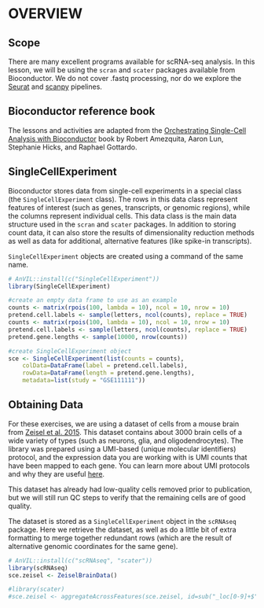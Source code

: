 # OVERVIEW

## Scope

There are many excellent programs available for scRNA-seq analysis. In this lesson, we will be using the `scran` and `scater` packages available from Bioconductor. We do not cover .fastq processing, nor do we explore the [Seurat](https://satijalab.org/seurat/) and [scanpy](https://scanpy.readthedocs.io/en/stable/index.html) pipelines.

## Bioconductor reference book

The lessons and activities are adapted from the [Orchestrating Single-Cell Analysis with Bioconductor](https://bioconductor.org/books/release/OSCA/) book by Robert Amezquita, Aaron Lun, Stephanie Hicks, and Raphael Gottardo.

## SingleCellExperiment

Bioconductor stores data from single-cell experiments in a special class (the `SingleCellExperiment` class). The rows in this data class represent features of interest (such as genes, transcripts, or genomic regions), while the columns represent individual cells. This data class is the main data structure used in the `scran` and `scater` packages. In addition to storing count data, it can also store the results of dimensionality reduction methods as well as data for additional, alternative features (like spike-in transcripts).

`SingleCellExperiment` objects are created using a command of the same name.


```r
# AnVIL::install(c("SingleCellExperiment"))
library(SingleCellExperiment)

#create an empty data frame to use as an example 
counts <- matrix(rpois(100, lambda = 10), ncol = 10, nrow = 10)
pretend.cell.labels <- sample(letters, ncol(counts), replace = TRUE)
counts <- matrix(rpois(100, lambda = 10), ncol = 10, nrow = 10)
pretend.cell.labels <- sample(letters, ncol(counts), replace = TRUE)
pretend.gene.lengths <- sample(10000, nrow(counts))

#create SingleCellExperiment object
sce <- SingleCellExperiment(list(counts = counts),
    colData=DataFrame(label = pretend.cell.labels),
    rowData=DataFrame(length = pretend.gene.lengths),
    metadata=list(study = "GSE111111"))
```

## Obtaining Data

For these exercises, we are using a dataset of cells from a mouse brain from [Zeisel et al. 2015](https://pubmed.ncbi.nlm.nih.gov/25700174/). This dataset contains about 3000 brain cells of a wide variety of types (such as neurons, glia, and oligodendrocytes). The library was prepared using a UMI-based (unique molecular identifiers) protocol, and the expression data you are working with is UMI counts that have been mapped to each gene. You can learn more about UMI protocols and why they are useful [here](https://dnatech.genomecenter.ucdavis.edu/faqs/what-are-umis-and-why-are-they-used-in-high-throughput-sequencing/).

This dataset has already had low-quality cells removed prior to publication, but we will still run QC steps to verify that the remaining cells are of good quality.

The dataset is stored as a `SingleCellExperiment` object in the `scRNAseq` package. Here we retrieve the dataset, as well as do a little bit of extra formatting to merge together redundant rows (which are the result of alternative genomic coordinates for the same gene). 


```r
# AnVIL::install(c("scRNAseq", "scater"))
library(scRNAseq)
sce.zeisel <- ZeiselBrainData()

#library(scater)
#sce.zeisel <- aggregateAcrossFeatures(sce.zeisel, id=sub("_loc[0-9]+$", "", rownames(sce.zeisel)))
```
